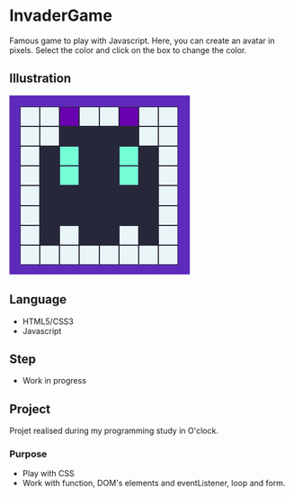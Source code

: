 # InvaderGame
Famous game to play with Javascript. Here, you can create an avatar in pixels. Select the color and click on the box to change the color. 


## Illustration
![Exemple of Alien pixel](img/rendering.png)

## Language
- HTML5/CSS3
- Javascript

## Step
- Work in progress

## Project
Projet realised during my programming study in O'clock.

### Purpose
- Play with CSS
- Work with function, DOM's elements and eventListener, loop and form.
